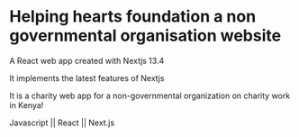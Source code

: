# Helping hearts foundation a non governmental organisation website

A React web app created with Nextjs 13.4

It implements the latest features of Nextjs

It is a charity web app for a non-governmental organization on charity work in Kenya!

Javascript || React || Next.js



















